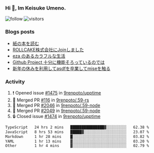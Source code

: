### Hi 👋, Im Keisuke Umeno.

<!--
**9renpoto/9renpoto** is a ✨ _special_ ✨ repository because its `README.md` (this file) appears on your GitHub profile.

Here are some ideas to get you started:

- 🔭 I’m currently working on ...
- 🌱 I’m currently learning ...
- 👯 I’m looking to collaborate on ...
- 🤔 I’m looking for help with ...
- 💬 Ask me about ...
- 📫 How to reach me: ...
- 😄 Pronouns: ...
- ⚡ Fun fact: ...
-->

![follow](https://img.shields.io/github/followers/9renpoto?label=Follow&style=social)
![visitors](https://komarev.com/ghpvc/?username=9renpoto&label=Profile%20views&color=0e75b6&style=flat)

### Blogs posts

<!-- BLOG-POST-LIST:START -->
- [紙の本を読む](https://9renpoto.win/entry/2024/02/25/reading-papar-book)
- [ROLLCAKE株式会社にJoinしました](https://9renpoto.win/entry/2024/02/11/join)
- [eza のあるカラフルな生活](https://9renpoto.win/entry/2024/02/01/eza)
- [Github Project 十分に機能そろっているのでは](https://9renpoto.win/entry/2024/01/14/gh-projects)
- [新年の休みを利用してasdfを卒業してmiseを触る](https://9renpoto.win/entry/2024/01/07/mise)
<!-- BLOG-POST-LIST:END -->

### Activity

<!--START_SECTION:activity-->
1. ❗ Opened issue [#1475](https://github.com/9renpoto/upptime/issues/1475) in [9renpoto/upptime](https://github.com/9renpoto/upptime)
2. 🎉 Merged PR [#116](https://github.com/9renpoto/.59-rs/pull/116) in [9renpoto/.59-rs](https://github.com/9renpoto/.59-rs)
3. 🎉 Merged PR [#2046](https://github.com/9renpoto/.59-node/pull/2046) in [9renpoto/.59-node](https://github.com/9renpoto/.59-node)
4. 🎉 Merged PR [#2049](https://github.com/9renpoto/.59-node/pull/2049) in [9renpoto/.59-node](https://github.com/9renpoto/.59-node)
5. 🔒 Closed issue [#1474](https://github.com/9renpoto/upptime/issues/1474) in [9renpoto/upptime](https://github.com/9renpoto/upptime)
<!--END_SECTION:activity-->

<!--START_SECTION:waka-->

```txt
TypeScript   24 hrs 2 mins   ███████████████▓░░░░░░░░░   62.38 %
JavaScript   8 hrs 53 mins   █████▓░░░░░░░░░░░░░░░░░░░   23.07 %
Markdown     1 hr 28 mins    █░░░░░░░░░░░░░░░░░░░░░░░░   03.82 %
YAML         1 hr 13 mins    ▓░░░░░░░░░░░░░░░░░░░░░░░░   03.20 %
Other        1 hr 4 mins     ▓░░░░░░░░░░░░░░░░░░░░░░░░   02.79 %
```

<!--END_SECTION:waka-->
